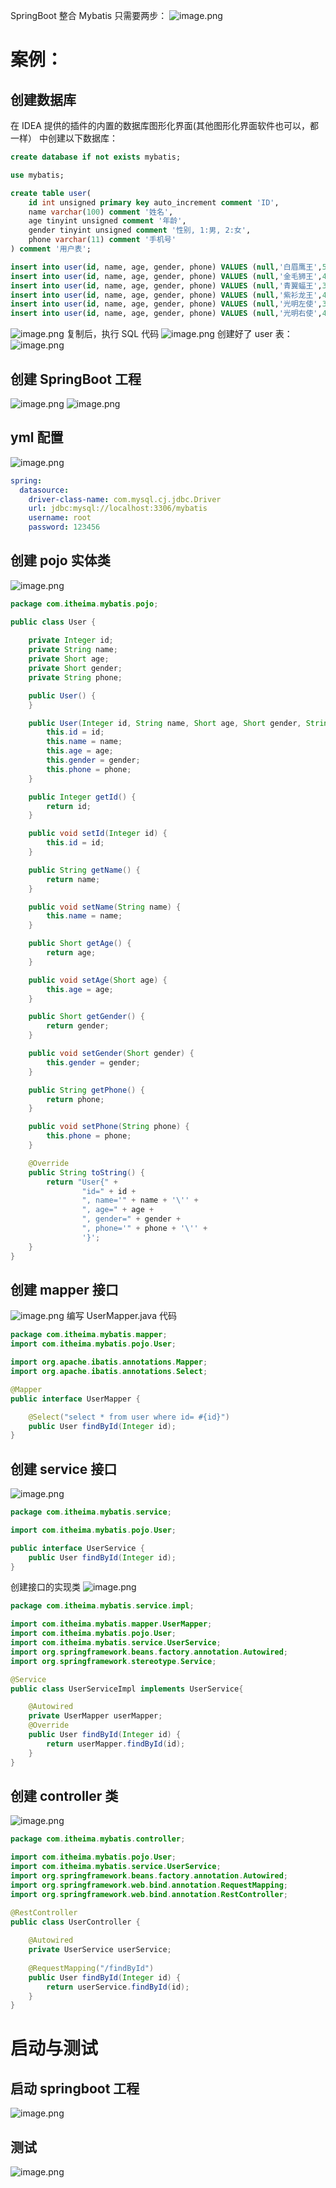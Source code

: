 SpringBoot 整合 Mybatis 只需要两步：
![image.png](https://cdn.nlark.com/yuque/0/2024/png/28695155/1710920018829-34565c62-5681-4c7a-8e12-435a8bb99414.png#averageHue=%23dee1e5&clientId=ucc40c13f-da1d-4&from=paste&height=374&id=ub33aad7d&originHeight=468&originWidth=590&originalType=binary&ratio=1.25&rotation=0&showTitle=false&size=170346&status=done&style=none&taskId=u7e8f71a7-8838-4609-b070-78b155de2bf&title=&width=472)
# 案例：
## 创建数据库
在 IDEA 提供的插件的内置的数据库图形化界面(其他图形化界面软件也可以，都一样） 中创建以下数据库：
```sql
create database if not exists mybatis;

use mybatis;

create table user(
    id int unsigned primary key auto_increment comment 'ID',
    name varchar(100) comment '姓名',
    age tinyint unsigned comment '年龄',
    gender tinyint unsigned comment '性别, 1:男, 2:女',
    phone varchar(11) comment '手机号'
) comment '用户表';

insert into user(id, name, age, gender, phone) VALUES (null,'白眉鹰王',55,'1','18800000000');
insert into user(id, name, age, gender, phone) VALUES (null,'金毛狮王',45,'1','18800000001');
insert into user(id, name, age, gender, phone) VALUES (null,'青翼蝠王',38,'1','18800000002');
insert into user(id, name, age, gender, phone) VALUES (null,'紫衫龙王',42,'2','18800000003');
insert into user(id, name, age, gender, phone) VALUES (null,'光明左使',37,'1','18800000004');
insert into user(id, name, age, gender, phone) VALUES (null,'光明右使',48,'1','18800000005');
```
![image.png](https://cdn.nlark.com/yuque/0/2024/png/28695155/1710920323720-baf79e9f-717d-4d6d-942f-58f49c17a1eb.png#averageHue=%232f343b&clientId=ucc40c13f-da1d-4&from=paste&height=200&id=u98c9c3be&originHeight=250&originWidth=695&originalType=binary&ratio=1.25&rotation=0&showTitle=false&size=42761&status=done&style=none&taskId=u19155304-0638-4ba8-9783-a9512716865&title=&width=556)
复制后，执行 SQL 代码
![image.png](https://cdn.nlark.com/yuque/0/2024/png/28695155/1710920486632-55c0cd84-f172-4049-af28-43470f5dfb5a.png#averageHue=%23263044&clientId=ucc40c13f-da1d-4&from=paste&height=718&id=u1a2ba9c6&originHeight=898&originWidth=1674&originalType=binary&ratio=1.25&rotation=0&showTitle=false&size=225024&status=done&style=none&taskId=uae466858-3772-4037-a05f-780196d2955&title=&width=1339.2)
创建好了 user 表：
![image.png](https://cdn.nlark.com/yuque/0/2024/png/28695155/1710920597299-ddf8c761-d6d1-40d2-8a24-d7021d03525c.png#averageHue=%2326282d&clientId=ucc40c13f-da1d-4&from=paste&height=450&id=u10b6424e&originHeight=562&originWidth=1325&originalType=binary&ratio=1.25&rotation=0&showTitle=false&size=92454&status=done&style=none&taskId=u006ee724-4099-4bf2-8e7b-29725fe12ad&title=&width=1060)
## 创建 SpringBoot 工程
![image.png](https://cdn.nlark.com/yuque/0/2024/png/28695155/1710925381354-636bf9ea-04d0-40b8-a84e-ec1658114662.png#averageHue=%232d3034&clientId=ufe35939a-c139-4&from=paste&height=698&id=u22989c1d&originHeight=873&originWidth=982&originalType=binary&ratio=1.25&rotation=0&showTitle=false&size=111913&status=done&style=none&taskId=ub2f410c8-3bc9-44ba-a5af-5aac498699e&title=&width=785.6)
![image.png](https://cdn.nlark.com/yuque/0/2024/png/28695155/1710925409858-64367cd6-fbda-4237-8f36-d5ec72f37281.png#averageHue=%232c2f32&clientId=ufe35939a-c139-4&from=paste&height=698&id=udb4a009f&originHeight=873&originWidth=982&originalType=binary&ratio=1.25&rotation=0&showTitle=false&size=84694&status=done&style=none&taskId=u77634400-7df4-415d-a66f-0e1369dcbc3&title=&width=785.6)
## yml 配置
![image.png](https://cdn.nlark.com/yuque/0/2024/png/28695155/1710925599728-1ac416fc-fa44-4071-9859-d8f3a4d88e57.png#averageHue=%2327282c&clientId=ufe35939a-c139-4&from=paste&height=390&id=u3cc4a56a&originHeight=488&originWidth=1637&originalType=binary&ratio=1.25&rotation=0&showTitle=false&size=98370&status=done&style=none&taskId=ud0b462a4-7771-49c9-b6b7-dd67afe3375&title=&width=1309.6)
```yaml
spring:
  datasource:
    driver-class-name: com.mysql.cj.jdbc.Driver
    url: jdbc:mysql://localhost:3306/mybatis
    username: root
    password: 123456
```
## 创建 pojo 实体类
![image.png](https://cdn.nlark.com/yuque/0/2024/png/28695155/1710925693270-13577a59-ae39-429d-a29f-d00789575497.png#averageHue=%232d3137&clientId=ufe35939a-c139-4&from=paste&height=339&id=u93da4bb7&originHeight=424&originWidth=367&originalType=binary&ratio=1.25&rotation=0&showTitle=false&size=28937&status=done&style=none&taskId=uf7239a81-2f9a-4ada-aba7-57e3a8915e1&title=&width=293.6)
```java
package com.itheima.mybatis.pojo;

public class User {
    
    private Integer id;
    private String name;
    private Short age;
    private Short gender;
    private String phone;

    public User() {
    }

    public User(Integer id, String name, Short age, Short gender, String phone) {
        this.id = id;
        this.name = name;
        this.age = age;
        this.gender = gender;
        this.phone = phone;
    }

    public Integer getId() {
        return id;
    }

    public void setId(Integer id) {
        this.id = id;
    }

    public String getName() {
        return name;
    }

    public void setName(String name) {
        this.name = name;
    }

    public Short getAge() {
        return age;
    }

    public void setAge(Short age) {
        this.age = age;
    }

    public Short getGender() {
        return gender;
    }

    public void setGender(Short gender) {
        this.gender = gender;
    }

    public String getPhone() {
        return phone;
    }

    public void setPhone(String phone) {
        this.phone = phone;
    }

    @Override
    public String toString() {
        return "User{" +
                "id=" + id +
                ", name='" + name + '\'' +
                ", age=" + age +
                ", gender=" + gender +
                ", phone='" + phone + '\'' +
                '}';
    }
}
```
## 创建 mapper 接口
![image.png](https://cdn.nlark.com/yuque/0/2024/png/28695155/1710925809547-00b7c12d-743b-47c2-8b22-2c5b8b135370.png#averageHue=%2326282b&clientId=ufe35939a-c139-4&from=paste&height=398&id=u3735a7ae&originHeight=497&originWidth=961&originalType=binary&ratio=1.25&rotation=0&showTitle=false&size=57915&status=done&style=none&taskId=ub1258929-49b2-4616-ae4a-0742dce2388&title=&width=768.8)
编写 UserMapper.java 代码
```java
package com.itheima.mybatis.mapper;
import com.itheima.mybatis.pojo.User;

import org.apache.ibatis.annotations.Mapper;
import org.apache.ibatis.annotations.Select;

@Mapper
public interface UserMapper {

    @Select("select * from user where id= #{id}")
    public User findById(Integer id);
}
```
## 创建 service 接口
![image.png](https://cdn.nlark.com/yuque/0/2024/png/28695155/1710926141832-aadf6c25-c3e8-4219-8096-9d1e91ab6c2c.png#averageHue=%2325272b&clientId=ufe35939a-c139-4&from=paste&height=427&id=udefd9642&originHeight=534&originWidth=1014&originalType=binary&ratio=1.25&rotation=0&showTitle=false&size=63397&status=done&style=none&taskId=ub70bbf22-eee6-4801-98d7-c3f74ce1e03&title=&width=811.2)
```java
package com.itheima.mybatis.service;

import com.itheima.mybatis.pojo.User;

public interface UserService {
    public User findById(Integer id);
}
```
创建接口的实现类
![image.png](https://cdn.nlark.com/yuque/0/2024/png/28695155/1710926262670-f68c4960-31bc-42c4-a149-8daa45802ebe.png#averageHue=%23242629&clientId=ufe35939a-c139-4&from=paste&height=460&id=u9da12ce9&originHeight=575&originWidth=1338&originalType=binary&ratio=1.25&rotation=0&showTitle=false&size=73869&status=done&style=none&taskId=uc16fc31f-0212-44f4-b1b0-000e101bd88&title=&width=1070.4)
```java
package com.itheima.mybatis.service.impl;

import com.itheima.mybatis.mapper.UserMapper;
import com.itheima.mybatis.pojo.User;
import com.itheima.mybatis.service.UserService;
import org.springframework.beans.factory.annotation.Autowired;
import org.springframework.stereotype.Service;

@Service
public class UserServiceImpl implements UserService{

    @Autowired
    private UserMapper userMapper;
    @Override
    public User findById(Integer id) {
        return userMapper.findById(id);
    }
}
```
## 创建 controller 类
![image.png](https://cdn.nlark.com/yuque/0/2024/png/28695155/1710926535607-7affe48c-6c51-466a-a75c-cfecb52f9141.png#averageHue=%2325272b&clientId=ufe35939a-c139-4&from=paste&height=342&id=ub1114feb&originHeight=427&originWidth=1171&originalType=binary&ratio=1.25&rotation=0&showTitle=false&size=57055&status=done&style=none&taskId=ueac03648-df4f-40ff-bcb7-49ccf197c66&title=&width=936.8)
```java
package com.itheima.mybatis.controller;

import com.itheima.mybatis.pojo.User;
import com.itheima.mybatis.service.UserService;
import org.springframework.beans.factory.annotation.Autowired;
import org.springframework.web.bind.annotation.RequestMapping;
import org.springframework.web.bind.annotation.RestController;

@RestController
public class UserController {
    
    @Autowired
    private UserService userService;
    
    @RequestMapping("/findById")
    public User findById(Integer id) {
        return userService.findById(id);
    }
}
```
# 启动与测试
## 启动 springboot 工程
![image.png](https://cdn.nlark.com/yuque/0/2024/png/28695155/1710926789005-2a4317bb-3928-4f3f-bd9a-d414c247fa42.png#averageHue=%2324272b&clientId=ufe35939a-c139-4&from=paste&height=738&id=ua9f8a354&originHeight=922&originWidth=1894&originalType=binary&ratio=1.25&rotation=0&showTitle=false&size=288268&status=done&style=none&taskId=u78f89dd4-5f1a-44b9-975e-bd2440e5413&title=&width=1515.2)
## 测试
![image.png](https://cdn.nlark.com/yuque/0/2024/png/28695155/1710928326619-f9c0f73f-6a98-41cf-8735-0db82586f05a.png#averageHue=%23cec8c3&clientId=ufe35939a-c139-4&from=paste&height=254&id=ubcc8f594&originHeight=317&originWidth=763&originalType=binary&ratio=1.25&rotation=0&showTitle=false&size=33355&status=done&style=none&taskId=ue06a36bc-da6a-49a4-ac98-7ddfa6676d5&title=&width=610.4)
